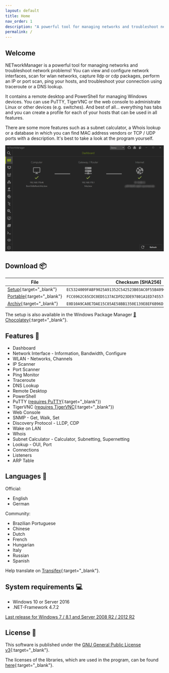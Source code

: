 ```yaml
---
layout: default
title: Home
nav_order: 1
description: "A powerful tool for managing networks and troubleshoot network problems!"
permalink: /
---
```


## Welcome

NETworkManager is a powerful tool for managing networks and troubleshoot network problems! You can view and configure network interfaces, scan for wlan networks, capture lldp or cdp packages, perform an IP or port scan, ping your hosts, and troubleshoot your connection using traceroute or a DNS lookup.

It contains a remote desktop and PowerShell for managing Windows devices. You can use PuTTY, TigerVNC or the web console to administrate Linux or other devices (e.g. switches). And best of all... everything has tabs and you can create a profile for each of your hosts that can be used in all features.

There are some more features such as a subnet calculator, a Whois lookup or a database in which you can find MAC address vendors or TCP / UDP ports with a description. It's best to take a look at the program yourself.

<img alt="NETworkManager" src="NETworkManager_Preview.gif" />

## Download :package:

| File | Checksum [SHA256] | Help |
|---|---|---|
|[Setup](https://github.com/BornToBeRoot/NETworkManager/releases/download/2020.5.1/NETworkManager_2020.5.1_Setup.exe){:target="_blank"}| `EC5324009FABF9025A91352C542523B03AC0F55B4090A0E41721AED852A9F968` | [:book:](Documentation/Other/Packages.md#setup) |
|[Portable](https://github.com/BornToBeRoot/NETworkManager/releases/download/2020.5.1/NETworkManager_2020.5.1_Portable.zip){:target="_blank"}| `FCC6962C65CDC0ED5137ACDFD23DE97801A1ED74557426BE8AD68F6DBFD366B6` | [:book:](Documentation/Other/Packages.md#portable) |
|[Archiv](https://github.com/BornToBeRoot/NETworkManager/releases/download/2020.5.1/NETworkManager_2020.5.1_Archiv.zip){:target="_blank"}| `E0D10A9CA0E7DAE15C85AE58BB1350E139E8EF6B96D147B40B680AFEB6ED8E85` | [:book:](Documentation/Other/Packages.md#archiv) |

The setup is also available in the Windows Package Manager [:link: Chocolatey](https://chocolatey.org/packages/NETworkManager){:target="_blank"}.

## Features :rocket:

- Dashboard 
- Network Interface - Information, Bandwidth, Configure
- WLAN - Networks, Channels
- IP Scanner
- Port Scanner
- Ping Monitor
- Traceroute
- DNS Lookup
- Remote Desktop
- PowerShell
- PuTTY ([requires PuTTY](https://www.chiark.greenend.org.uk/~sgtatham/putty/latest.html){:target="_blank"})
- TigerVNC ([requires TigerVNC](https://tigervnc.org/){:target="_blank"})
- Web Console
- SNMP - Get, Walk, Set
- Discovery Protocol - LLDP, CDP
- Wake on LAN
- Whois
- Subnet Calculator - Calculator, Subnetting, Supernetting
- Lookup - OUI, Port
- Connections
- Listeners
- ARP Table

## Languages :flags:

Official:
- English
- German

Community:
- Brazilian Portuguese
- Chinese
- Dutch
- French
- Hungarian
- Italy
- Russian
- Spanish

Help translate on [Transifex](https://www.transifex.com/BornToBeRoot/NETworkManager){:target="_blank"}.

## System requirements :computer:

- Windows 10 or Server 2016
- .NET-Framework 4.7.2

[Last release for Windows 7 / 8.1 and Server 2008 R2 / 2012 R2](Changelog_v1.md#version-11100)

## License :memo:

This software is published under the [GNU General Public License v3](https://github.com/BornToBeRoot/NETworkManager/blob/master/LICENSE){:target="_blank"}.

The licenses of the libraries, which are used in the program, can be found [here](https://github.com/BornToBeRoot/NETworkManager/tree/master/Source/NETworkManager.Documentation/Licenses){:target="_blank"}.
